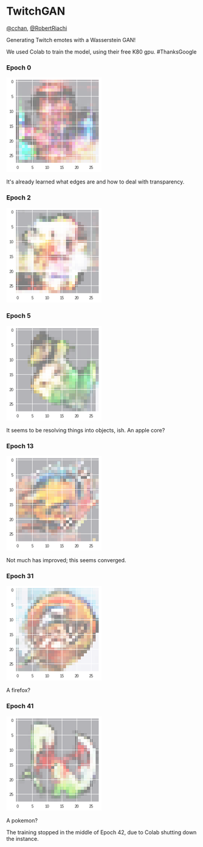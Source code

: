 TwitchGAN
=========
[@cchan](https://github.com/cchan), [@RobertRiachi](https://github.com/robertriachi)

Generating Twitch emotes with a Wasserstein GAN!

We used Colab to train the model, using their free K80 gpu. #ThanksGoogle

### Epoch 0

![Epoch 0 Sample 3](captures/0_3.png?raw=true)

It's already learned what edges are and how to deal with transparency.

### Epoch 2

![Epoch 2 Sample 2](captures/2_2.png?raw=true)

### Epoch 5

![Epoch 5 Sample 1](captures/5_1.png?raw=true)

It seems to be resolving things into objects, ish. An apple core?

### Epoch 13

![Epoch 13 Sample 2](captures/13_2.png?raw=true)

Not much has improved; this seems converged.

### Epoch 31

![Epoch 31 Sample 3](captures/31_3.png?raw=true)

A firefox?

### Epoch 41

![Epoch 41 Sample 1](captures/41_1.png?raw=true)

A pokemon?

The training stopped in the middle of Epoch 42, due to Colab shutting down the instance.



